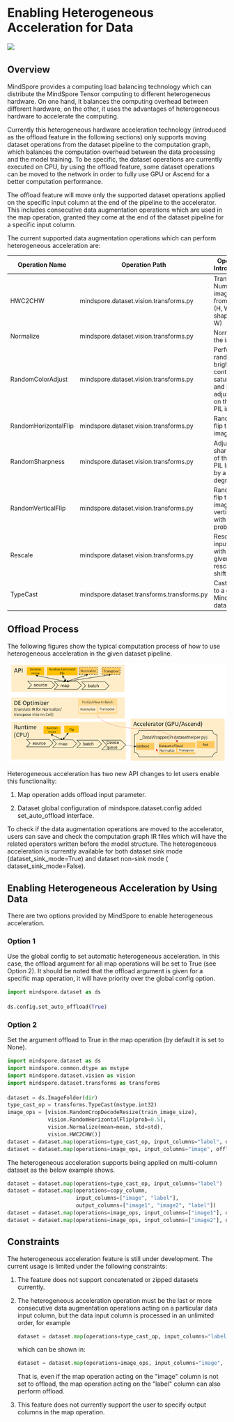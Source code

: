 # Enabling Heterogeneous Acceleration for Data

<a href="https://gitee.com/mindspore/docs/blob/r2.0.0-alpha/tutorials/experts/source_en/dataset/dataset_offload.md" target="_blank"><img src="https://mindspore-website.obs.cn-north-4.myhuaweicloud.com/website-images/r2.0.0-alpha/resource/_static/logo_source_en.png"></a>

## Overview

MindSpore provides a computing load balancing technology which can distribute the MindSpore Tensor computing to
different heterogeneous hardware. On one hand, it balances the computing overhead between different hardware, on the
other, it uses the advantages of heterogeneous hardware to accelerate the computing.

Currently this heterogeneous hardware acceleration technology (introduced as the offload feature in the following
sections) only supports moving dataset operations from the dataset pipeline to the computation graph, which balances the
computation overhead between the data processing and the model training. To be specific, the dataset operations are
currently executed on CPU, by using the offload feature, some dataset operations can be moved to the network in order to
fully use GPU or Ascend for a better computation performance.

The offload feature will move only the supported dataset operations applied on the specific input column at the end of
the pipeline to the accelerator. This includes consecutive data augmentation operations which are used in the map
operation, granted they come at the end of the dataset pipeline for a specific input column.

The current supported data augmentation operations which can perform heterogeneous acceleration are:

| Operation Name       | Operation Path                             | Operation Introduction                                                                       |
| -------------------- | -------------------------------------------| -------------------------------------------------------------------------------------------- |
| HWC2CHW              | mindspore.dataset.vision.transforms.py     | Transpose a Numpy image array from shape (H, W, C) to shape (C, H, W)                        |
| Normalize            | mindspore.dataset.vision.transforms.py     | Normalize the image                                                                          |
| RandomColorAdjust    | mindspore.dataset.vision.transforms.py     | Perform a random brightness, contrast, saturation, and hue adjustment on the input PIL image |
| RandomHorizontalFlip | mindspore.dataset.vision.transforms.py     | Randomly flip the input image                                                                |
| RandomSharpness      | mindspore.dataset.vision.transforms.py     | Adjust the sharpness of the input PIL Image by a random degree                               |
| RandomVerticalFlip   | mindspore.dataset.vision.transforms.py     | Randomly flip the input image vertically with a given probability                            |
| Rescale              | mindspore.dataset.vision.transforms.py     | Rescale the input image with the given rescale and shift                                     |
| TypeCast             | mindspore.dataset.transforms.transforms.py | Cast tensor to a given MindSpore data type                                                   |

## Offload Process

The following figures show the typical computation process of how to use heterogeneous acceleration in the given dataset
pipeline.

![offload](images/offload_process.PNG)

Heterogeneous acceleration has two new API changes to let users enable this functionality:

1. Map operation adds offload input parameter.

2. Dataset global configuration of mindspore.dataset.config added set_auto_offload interface.

To check if the data augmentation operations are moved to the accelerator, users can save and check the computation
graph IR files which will have the related operators written before the model structure. The heterogeneous acceleration
is currently available for both dataset sink mode (dataset_sink_mode=True) and dataset non-sink mode (
dataset_sink_mode=False).

## Enabling Heterogeneous Acceleration by Using Data

There are two options provided by MindSpore to enable heterogeneous acceleration.

### Option 1

Use the global config to set automatic heterogeneous acceleration. In this case, the offload argument for all map
operations will be set to True (see Option 2). It should be noted that the offload argument is given for a specific map
operation, it will have priority over the global config option.

```python
import mindspore.dataset as ds

ds.config.set_auto_offload(True)
```

### Option 2

Set the argument offload to True in the map operation (by default it is set to None).

```python
import mindspore.dataset as ds
import mindspore.common.dtype as mstype
import mindspore.dataset.vision as vision
import mindspore.dataset.transforms as transforms

dataset = ds.ImageFolder(dir)
type_cast_op = transforms.TypeCast(mstype.int32)
image_ops = [vision.RandomCropDecodeResize(train_image_size),
             vision.RandomHorizontalFlip(prob=0.5),
             vision.Normalize(mean=mean, std=std),
             vision.HWC2CHW()]
dataset = dataset.map(operations=type_cast_op, input_columns="label", offload=True)
dataset = dataset.map(operations=image_ops, input_columns="image", offload=True)
```

The heterogeneous acceleration supports being applied on multi-column dataset as the below example shows.

```python
dataset = dataset.map(operations=type_cast_op, input_columns="label")
dataset = dataset.map(operations=copy_column,
                      input_columns=["image", "label"],
                      output_columns=["image1", "image2", "label"])
dataset = dataset.map(operations=image_ops, input_columns=["image1"], offload=True)
dataset = dataset.map(operations=image_ops, input_columns=["image2"], offload=True)
```

## Constraints

The heterogeneous acceleration feature is still under development. The current usage is limited under the following
constraints:

1. The feature does not support concatenated or zipped datasets currently.

2. The heterogeneous acceleration operation must be the last or more consecutive data augmentation operations acting on
   a particular data input column, but the data input column is processed in an unlimited order, for example

    ```python
    dataset = dataset.map(operations=type_cast_op, input_columns="label", offload=True)
    ```

    which can be shown in:

    ```python
    dataset = dataset.map(operations=image_ops, input_columns="image", offload=False)
    ```

    That is, even if the map operation acting on the "image" column is not set to offload, the map operation acting on
    the "label" column can also perform offload.

3. This feature does not currently support the user to specify output columns in the map operation.
